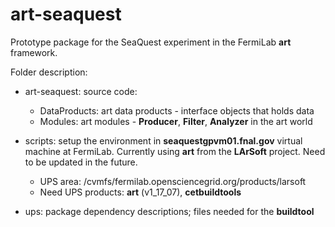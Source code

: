 # art-seaquest

Prototype package for the SeaQuest experiment in the FermiLab **art** framework.

Folder description:

- art-seaquest: source code:
  - DataProducts: art data products - interface objects that holds data 
  - Modules: art modules - **Producer**, **Filter**, **Analyzer** in the art world

- scripts: setup the environment in **seaquestgpvm01.fnal.gov** virtual machine at FermiLab. Currently using **art** from the **LArSoft** project. Need to be updated in the future.
  - UPS area: /cvmfs/fermilab.opensciencegrid.org/products/larsoft
  - Need UPS products: **art** (v1_17_07), **cetbuildtools**

- ups: package dependency descriptions; files needed for the **buildtool**
